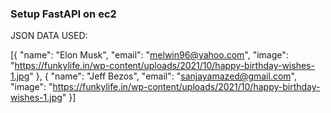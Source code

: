 ### Setup FastAPI on ec2

JSON DATA USED:

[{
  "name": "Elon Musk",
  "email": "melwin96@yahoo.com",
  "image": "https://funkylife.in/wp-content/uploads/2021/10/happy-birthday-wishes-1.jpg"
},
{
  "name": "Jeff Bezos",
  "email": "sanjayamazed@gmail.com",
  "image": "https://funkylife.in/wp-content/uploads/2021/10/happy-birthday-wishes-1.jpg"
}]
